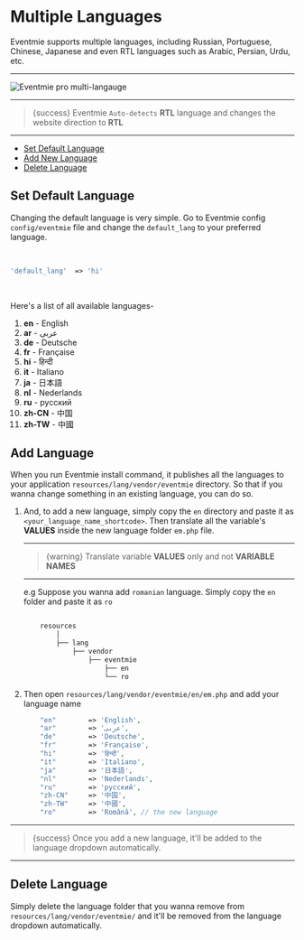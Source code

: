 # Multiple Languages

Eventmie supports multiple languages, including Russian, Portuguese, Chinese, Japanese and even RTL languages such as Arabic, Persian, Urdu, etc. 

---

![Eventmie pro multi-langauge](https://eventmie-pro-docs.classiebit.com/images/21-multi-regional.jpg "Eventmie pro multi-langauge")

---

> {success} Eventmie `Auto-detects` **RTL** language and changes the website direction to **RTL**

---

- [Set Default Language](#Set-Default-Language)
- [Add New Language](#Add-New-Language)
- [Delete Language](#Delete-Language)


<a name="Set-Default-Language"></a>
## Set Default Language

Changing the default language is very simple. Go to Eventmie config `config/eventmie` file and change the `default_lang` to your preferred language.

<br>

```php
'default_lang'  => 'hi'
```

<br>

Here's a list of all available languages-

1. **en**       - English
2. **ar**       - عربى
3. **de**       - Deutsche
4. **fr**       - Française
5. **hi**       - हिन्दी
6. **it**       - Italiano
7. **ja**       - 日本語
8. **nl**       - Nederlands
9. **ru**       - русский
10. **zh-CN**   - 中国
11. **zh-TW**   - 中國



<a name="Add-Language"></a>
## Add Language

When you run Eventmie install command, it publishes all the languages to your application `resources/lang/vendor/eventmie` directory. So that if you wanna change something in an existing language, you can do so. 

1. And, to add a new language, simply copy the `en` directory and paste it as `<your_language_name_shortcode>`. Then translate all the variable's **VALUES** inside the new language folder `em.php` file.

    ---

    >{warning} Translate variable **VALUES** only and not **VARIABLE NAMES**

    ---

    e.g Suppose you wanna add `romanian` language. Simply copy the `en` folder and paste it as `ro`

    ```bash

        resources
            │
            ├── lang
                ├── vendor
                    ├── eventmie
                        ├── en
                        └── ro

    ```


2. Then open `resources/lang/vendor/eventmie/en/em.php` and add your language name

    ```php
        "en"        => 'English',
        "ar"        => 'عربى',
        "de"        => 'Deutsche',
        "fr"        => 'Française',
        "hi"        => 'हिन्दी',
        "it"        => 'Italiano',
        "ja"        => '日本語',
        "nl"        => 'Nederlands',
        "ru"        => 'русский',
        "zh-CN"     => '中国',
        "zh-TW"     => '中國',
        "ro"        => 'Română', // the new language
    ```


---

>{success} Once you add a new language, it'll be added to the language dropdown automatically.

---

<a name="Delete-Language"></a>
## Delete Language

Simply delete the language folder that you wanna remove from `resources/lang/vendor/eventmie/` and it'll be removed from the language dropdown automatically.
